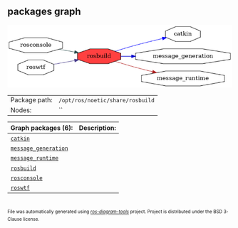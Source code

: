 <!--
File was automatically generated using 'ros-diagram-tools' project.
Project is distributed under the BSD 3-Clause license.
-->

## packages graph

[![rosbuild](rosbuild.png "rosbuild")](rosbuild.png)

|     |     |
| --- | --- |
| Package path: | `/opt/ros/noetic/share/rosbuild` |
| Nodes: | `` |


| Graph packages (6): | Description: |
| ------------------- | ------------ |
| [`catkin`](catkin.md) |  |
| [`message_generation`](message_generation.md) |  |
| [`message_runtime`](message_runtime.md) |  |
| [`rosbuild`](rosbuild.md) |  |
| [`rosconsole`](rosconsole.md) |  |
| [`roswtf`](roswtf.md) |  |


</br>
<font size="1">
File was automatically generated using <a href="https://github.com/anetczuk/ros-diagram-tools"><i>ros-diagram-tools</i></a> project.
Project is distributed under the BSD 3-Clause license.
</font>

